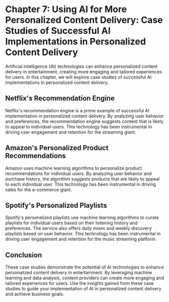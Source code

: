 Chapter 7: Using AI for More Personalized Content Delivery: Case Studies of Successful AI Implementations in Personalized Content Delivery
==========================================================================================================================================

Artificial intelligence (AI) technologies can enhance personalized content delivery in entertainment, creating more engaging and tailored experiences for users. In this chapter, we will explore case studies of successful AI implementations in personalized content delivery.

Netflix's Recommendation Engine
-------------------------------

Netflix's recommendation engine is a prime example of successful AI implementation in personalized content delivery. By analyzing user behavior and preferences, the recommendation engine suggests content that is likely to appeal to individual users. This technology has been instrumental in driving user engagement and retention for the streaming giant.

Amazon's Personalized Product Recommendations
---------------------------------------------

Amazon uses machine learning algorithms to personalize product recommendations for individual users. By analyzing user behavior and purchase history, the algorithm suggests products that are likely to appeal to each individual user. This technology has been instrumental in driving sales for the e-commerce giant.

Spotify's Personalized Playlists
--------------------------------

Spotify's personalized playlists use machine learning algorithms to curate playlists for individual users based on their listening history and preferences. The service also offers daily mixes and weekly discovery playlists based on user behavior. This technology has been instrumental in driving user engagement and retention for the music streaming platform.

Conclusion
----------

These case studies demonstrate the potential of AI technologies to enhance personalized content delivery in entertainment. By leveraging machine learning and data analysis, content providers can create more engaging and tailored experiences for users. Use the insights gained from these case studies to guide your implementation of AI in personalized content delivery and achieve business goals.
